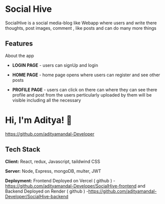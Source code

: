 
# Social Hive

SocialHive is a social media-blog like Webapp where users and write there thoughts, post images, comment , like posts and can do many more things 


## Features

About the app

- **LOGIN PAGE** - users can signUp and login 

- **HOME PAGE** - home page opens where users can register and see other posts
                 
- **PROFILE PAGE** - users can click on there can where they can see there profile and post from the users perticularly uploaded by them will be visible including all the necessary 

# Hi, I'm Aditya! 👋

https://github.com/adityamandal-Developer
## Tech Stack

**Client:** React, redux, Javascript, taildwind CSS

**Server:** Node, Express, mongoDB, multer, JWT

**Deployment:** Frontend Deployed on Vercel ( github ) 
-https://github.com/adityamandal-Developer/SocialHive-frontend
and Backend Deployed on Render  ( github ) 
-https://github.com/adityamandal-Developer/SocialHive-backend

